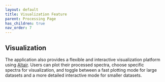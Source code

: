 ```yaml
---
layout: default
title: Visualization Feature
parent: Processing Page
has_children: true
nav_order: 7
---
```


## Visualization 

The application also provides a flexible and interactive visualization platform using [Altair](https://altair-viz.github.io/index.html). Users can plot their processed spectra, choose specific spectra for visualization, and toggle between a fast plotting mode for large datasets and a more detailed interactive mode for smaller datasets.